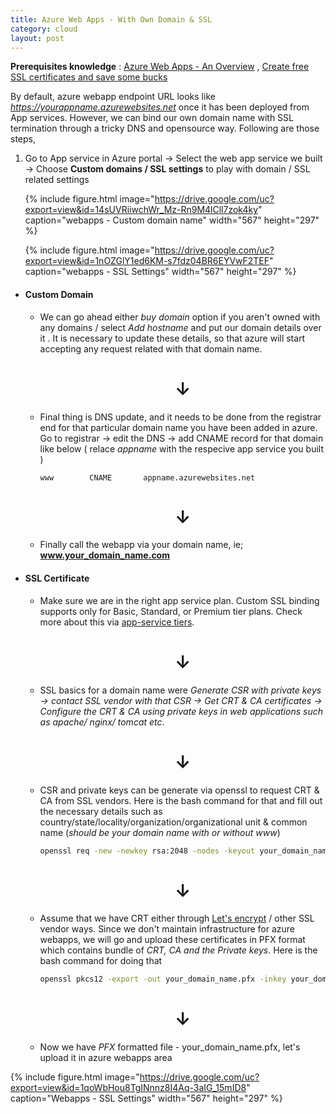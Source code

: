 ```yaml
---
title: Azure Web Apps - With Own Domain & SSL
category: cloud
layout: post
---
```


**Prerequisites knowledge** : [Azure Web Apps - An Overview](https://www.beadevops.com/cloud/2018/06/20/azure-webapps/) , [Create free SSL certificates and save some bucks](https://letsencrypt.org/getting-started/)

By default, azure webapp endpoint URL looks like *https://yourappname.azurewebsites.net* once it has been deployed from App services. However, we can bind our own domain name with SSL termination through a tricky DNS and opensource way. Following are those steps,

1) Go to App service in Azure portal -> Select the web app service we built -> Choose **Custom domains / SSL settings** to play with domain / SSL related settings

   {% include figure.html image="https://drive.google.com/uc?export=view&id=14sUVRiiwchWr_Mz-Rn9M4lCll7zok4ky" caption="webapps - Custom domain name" width="567" height="297" %}

   {% include figure.html image="https://drive.google.com/uc?export=view&id=1nOZGlY1ed6KM-s7fdz04BR6EYVwF2TEF" caption="webapps - SSL Settings" width="567" height="297" %}  


- #### Custom Domain
    - We can go ahead either *buy domain* option if you aren't owned with any domains / select *Add hostname* and put our domain details over it . It is necessary to update these details, so that azure will start accepting any request related with that domain name.
        <center><h1>&darr;</h1></center>    
    - Final thing is DNS update, and it needs to be done from the registrar end for that particular domain name you have been added in azure. Go to registrar -> edit the DNS -> add CNAME record for that domain like below ( relace *appname* with the respecive app service you built )

        ```text
        www        CNAME       appname.azurewebsites.net
        ```
        <center><h1>&darr;</h1></center>
    - Finally call the webapp via your domain name, ie; **www.your_domain_name.com**

- #### SSL Certificate
    - Make sure we are in the right app service plan. Custom SSL binding supports only for Basic, Standard, or Premium tier plans. Check more about this via [app-service tiers](https://azure.microsoft.com/en-us/pricing/details/app-service/windows/).
        <center><h1>&darr;</h1></center>
    - SSL basics for a domain name were *Generate CSR with private keys -> contact SSL vendor with that CSR -> Get CRT & CA certificates -> Configure the CRT & CA using private keys in web applications such as apache/ nginx/ tomcat etc*.
        <center><h1>&darr;</h1></center>
    - CSR and private keys can be generate via openssl to request CRT & CA from SSL vendors. Here is the bash command for that and fill out the necessary details such as country/state/locality/organization/organizational unit & common name (*should be your domain name with or without www*)
        ```bash
        openssl req -new -newkey rsa:2048 -nodes -keyout your_domain_name.key -out your_domain_name.csr
        ```
        <center><h1>&darr;</h1></center>
    - Assume that we have CRT either through [Let's encrypt](https://letsencrypt.org/getting-started/) / other SSL vendor ways. Since we don't maintain infrastructure for azure webapps, we will go and upload these certificates in PFX format which contains bundle of *CRT, CA and the Private keys*. Here is the bash command for doing that
        ```bash
        openssl pkcs12 -export -out your_domain_name.pfx -inkey your_domain_name.key -in your_domain_name.crt -certfile CA_your_domain_name.crt
        ```
        <center><h1>&darr;</h1></center>
    - Now we have *PFX* formatted file - your_domain_name.pfx, let's upload it in azure webapps area

{% include figure.html image="https://drive.google.com/uc?export=view&id=1qoWbHou8TgINnnz8I4Aq-3aIG_15mID8" caption="Webapps - SSL Settings" width="567" height="297" %}